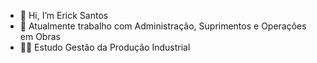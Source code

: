 - 👋 Hi, I’m Erick Santos
- 👷 Atualmente trabalho com Administração, Suprimentos e Operações em Obras
- 👨‍🎓 Estudo Gestão da Produção Industrial


<!---
erickzix/erickzix is a ✨ special ✨ repository because its `README.md` (this file) appears on your GitHub profile.
You can click the Preview link to take a look at your changes.
--->
